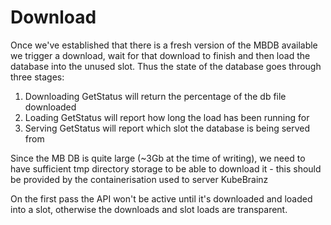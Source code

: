 # Download

Once we've established that there is a fresh version of the MBDB available
we trigger a download, wait for that download to finish and then load the
database into the unused slot. Thus the state of the database goes through
three stages:

1. Downloading
   GetStatus will return the percentage of the db file downloaded
1. Loading
   GetStatus will report how long the load has been running for
1. Serving
   GetStatus will report which slot the database is being served from

Since the MB DB is quite large (~3Gb at the time of writing), we need to
have sufficient tmp directory storage to be able to download it - this should be
provided by the containerisation used to server KubeBrainz

On the first pass the API won't be active until it's downloaded and loaded
into a slot, otherwise the downloads and slot loads are transparent.
